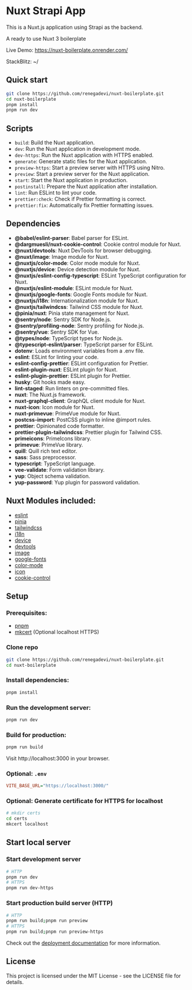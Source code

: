 # Nuxt Strapi App

This is a Nuxt.js application using Strapi as the backend.

A ready to use Nuxt 3 boilerplate

Live Demo: https://nuxt-boilerplate.onrender.com/

StackBlitz: ~/

## Quick start

```bash
git clone https://github.com/renegadevi/nuxt-boilerplate.git
cd nuxt-boilerplate
pnpm install
pnpm run dev
```

## Scripts

- `build`: Build the Nuxt application.
- `dev`: Run the Nuxt application in development mode.
- `dev-https`: Run the Nuxt application with HTTPS enabled.
- `generate`: Generate static files for the Nuxt application.
- `preview-https`: Start a preview server with HTTPS using Nitro.
- `preview`: Start a preview server for the Nuxt application.
- `start`: Start the Nuxt application in production.
- `postinstall`: Prepare the Nuxt application after installation.
- `lint`: Run ESLint to lint your code.
- `prettier:check`: Check if Prettier formatting is correct.
- `prettier:fix`: Automatically fix Prettier formatting issues.

## Dependencies

- **@babel/eslint-parser**: Babel parser for ESLint.
- **@dargmuesli/nuxt-cookie-control**: Cookie control module for Nuxt.
- **@nuxt/devtools**: Nuxt DevTools for browser debugging.
- **@nuxt/image**: Image module for Nuxt.
- **@nuxtjs/color-mode**: Color mode module for Nuxt.
- **@nuxtjs/device**: Device detection module for Nuxt.
- **@nuxtjs/eslint-config-typescript**: ESLint TypeScript configuration for Nuxt.
- **@nuxtjs/eslint-module**: ESLint module for Nuxt.
- **@nuxtjs/google-fonts**: Google Fonts module for Nuxt.
- **@nuxtjs/i18n**: Internationalization module for Nuxt.
- **@nuxtjs/tailwindcss**: Tailwind CSS module for Nuxt.
- **@pinia/nuxt**: Pinia state management for Nuxt.
- **@sentry/node**: Sentry SDK for Node.js.
- **@sentry/profiling-node**: Sentry profiling for Node.js.
- **@sentry/vue**: Sentry SDK for Vue.
- **@types/node**: TypeScript types for Node.js.
- **@typescript-eslint/parser**: TypeScript parser for ESLint.
- **dotenv**: Loads environment variables from a .env file.
- **eslint**: ESLint for linting your code.
- **eslint-config-prettier**: ESLint configuration for Prettier.
- **eslint-plugin-nuxt**: ESLint plugin for Nuxt.
- **eslint-plugin-prettier**: ESLint plugin for Prettier.
- **husky**: Git hooks made easy.
- **lint-staged**: Run linters on pre-committed files.
- **nuxt**: The Nuxt.js framework.
- **nuxt-graphql-client**: GraphQL client module for Nuxt.
- **nuxt-icon**: Icon module for Nuxt.
- **nuxt-primevue**: PrimeVue module for Nuxt.
- **postcss-import**: PostCSS plugin to inline @import rules.
- **prettier**: Opinionated code formatter.
- **prettier-plugin-tailwindcss**: Prettier plugin for Tailwind CSS.
- **primeicons**: PrimeIcons library.
- **primevue**: PrimeVue library.
- **quill**: Quill rich text editor.
- **sass**: Sass preprocessor.
- **typescript**: TypeScript language.
- **vee-validate**: Form validation library.
- **yup**: Object schema validation.
- **yup-password**: Yup plugin for password validation.

## Nuxt Modules included:

- [eslint](https://nuxt.com/modules/eslint)
- [pinia](https://nuxt.com/modules/pinia)
- [tailwindcss](https://nuxt.com/modules/tailwindcss)
- [i18n](https://nuxt.com/modules/i18n)
- [device](https://nuxt.com/modules/device)
- [devtools](https://nuxt.com/modules/devtools)
- [image](https://nuxt.com/modules/image)
- [google-fonts](https://nuxt.com/modules/google-fonts)
- [color-mode](https://nuxt.com/modules/color-mode)
- [icon](https://nuxt.com/modules/icon)
- [cookie-control](https://nuxt.com/modules/cookie-control)

## Setup

### Prerequisites:

- [pnpm](https://pnpm.io/)
- [mkcert](https://github.com/FiloSottile/mkcert) (Optional localhost HTTPS)

### Clone repo

```bash
git clone https://github.com/renegadevi/nuxt-boilerplate.git
cd nuxt-boilerplate
```

### Install dependencies:

   ```bash
   pnpm install
```

### Run the development server:

   ```bash
   pnpm run dev
```

### Build for production:

   ```bash
   pnpm run build
```

Visit http://localhost:3000 in your browser.

### Optional: `.env`

```ini
VITE_BASE_URL="https://localhost:3000/"
```

### Optional: Generate certificate for HTTPS for localhost

```bash
# mkdir certs
cd certs
mkcert localhost
```

## Start local server

### Start development server

```bash
# HTTP
pnpm run dev
# HTTPS
pnpm run dev-https
```

### Start production build server (HTTP)

```bash
# HTTP
pnpm run build;pnpm run preview
# HTTPS
pnpm run build;pnpm run preview-https
```

Check out the [deployment documentation](https://nuxt.com/docs/getting-started/deployment) for more information.

## License

This project is licensed under the MIT License - see the LICENSE file for details.
